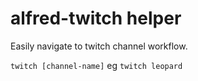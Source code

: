 # alfred-twitch helper

Easily navigate to twitch channel workflow.

`twitch [channel-name]`
eg `twitch leopard`
